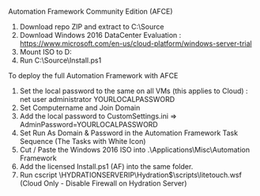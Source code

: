 Automation Framework Community Edition (AFCE)

1. Download repo ZIP and extract to C:\Source
2. Download Windows 2016 DataCenter Evaluation : https://www.microsoft.com/en-us/cloud-platform/windows-server-trial
3. Mount ISO to D:
4. Run C:\Source\Install.ps1

To deploy the full Automation Framework with AFCE

1. Set the local password to the same on all VMs (this applies to Cloud) : net user administrator YOURLOCALPASSWORD
2. Set Computername and Join Domain
2. Add the local password to CustomSettings.ini => AdminPassword=YOURLOCALPASSWORD
3. Set Run As Domain & Password in the Automation Framework Task Sequence (The Tasks with White Icon)
4. Cut / Paste the Windows 2016 ISO into .\Applications\Misc\Automation Framework
5. Add the licensed Install.ps1 (AF) into the same folder.
6. Run cscript \\HYDRATIONSERVERIP\Hydration$\scripts\litetouch.wsf (Cloud Only - Disable Firewall on Hydration Server)
